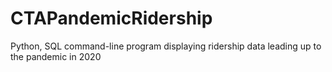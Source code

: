 # CTAPandemicRidership
Python, SQL command-line program displaying ridership data leading up to the pandemic in 2020
